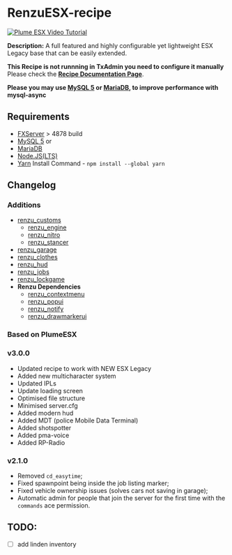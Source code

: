 # RenzuESX-recipe

[![Plume ESX Video Tutorial](https://i.imgur.com/jjUbS1Z.png)](https://www.youtube.com/watch?v=iGfwUCO0RZQ)

**Description:** A full featured and highly configurable yet lightweight ESX Legacy base that can be easily extended.  

**This Recipe is not runnning in TxAdmin you need to configure it manually**
Please check the [**Recipe Documentation Page**](https://github.com/tabarra/txAdmin/blob/master/docs/recipe.md).

**Please you may use [MySQL 5](https://dev.mysql.com/downloads/windows/installer/5.7.html) or [MariaDB](https://mariadb.org/), to improve performance with mysql-async**

## Requirements
- [FXServer](https://runtime.fivem.net/artifacts/fivem/build_server_windows/master/) > 4878 build
- [MySQL 5](https://dev.mysql.com/downloads/windows/installer/5.7.html) or
- [MariaDB](https://mariadb.org/)
- [Node.JS(LTS)](https://nodejs.org/es/)
 - [Yarn]() Install Command - `npm install --global yarn`

## Changelog

### Additions
- [renzu_customs](https://github.com/renzuzu/renzu_customs)
  - [renzu_engine](https://github.com/renzuzu/renzu_engine)
  - [renzu_nitro](https://github.com/renzuzu/renzu_nitro)
  - [renzu_stancer](https://github.com/renzuzu/renzu_stancer)
- [renzu_garage](https://github.com/renzuzu/renzu_garage)
- [renzu_clothes](https://github.com/renzuzu/renzu_clothes)
- [renzu_hud](https://github.com/renzuzu/renzu_hud)
- [renzu_jobs](https://github.com/renzuzu/renzu_jobs)
- [renzu_lockgame](https://github.com/renzuzu/renzu_lockgame)
- **Renzu Dependencies**
  - [renzu_contextmenu](https://github.com/renzuzu/renzu_contextmenu)
  - [renzu_popui](https://github.com/renzuzu/renzu_popui)
  - [renzu_notify](https://github.com/renzuzu/renzu_notify)
  - [renzu_drawmarkerui](https://github.com/renzuzu/renzu_drawmerkerui)

### Based on PlumeESX
### v3.0.0
- Updated recipe to work with NEW ESX Legacy
- Added new multicharacter system
- Updated IPLs
- Update loading screen
- Optimised file structure
- Minimised server.cfg
- Added modern hud
- Added MDT (police Mobile Data Terminal)
- Added shotspotter
- Added pma-voice
- Added RP-Radio

### v2.1.0
- Removed `cd_easytime`;
- Fixed spawnpoint being inside the job listing marker;
- Fixed vehicle ownership issues (solves cars not saving in garage);
- Automatic admin for people that join the server for the first time with the `commands` ace permission.

## TODO:
- [ ] add linden inventory
